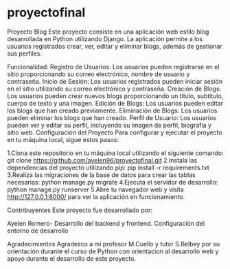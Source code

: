 # proyectofinal
Proyecto Blog 
Este proyecto consiste en una aplicación web estilo blog desarrollada en Python utilizando Django. La aplicación permite a los usuarios registrados crear, ver, editar y eliminar blogs, además de gestionar sus perfiles.

Funcionalidad:
Registro de Usuarios: Los usuarios pueden registrarse en el sitio proporcionando su correo electrónico, nombre de usuario y contraseña.
Inicio de Sesión: Los usuarios registrados pueden iniciar sesión en el sitio utilizando su correo electrónico y contraseña.
Creación de Blogs: Los usuarios pueden crear nuevos blogs proporcionando un título, subtítulo, cuerpo de texto y una imagen.
Edición de Blogs: Los usuarios pueden editar los blogs que han creado previamente.
Eliminación de Blogs: Los usuarios pueden eliminar los blogs que han creado.
Perfil de Usuario: Los usuarios pueden ver y editar su perfil, incluyendo su imagen de perfil, biografía y sitio web.
Configuración del Proyecto
Para configurar y ejecutar el proyecto en tu máquina local, sigue estos pasos:

1.Clona este repositorio en tu máquina local utilizando el siguiente comando:
  git clone https://github.com/ayelen96/proyectofinal.git
2.Instala las dependencias del proyecto utilizando pip:
  pip install -r requirements.txt
3.Realiza las migraciones de la base de datos para crear las tablas necesarias:
  python manage.py migrate
4.Ejecuta el servidor de desarrollo:
  python manage.py runserver
5.Abre tu navegador web y visita http://127.0.0.1:8000/ para ver la aplicación en funcionamiento.


Contribuyentes
Este proyecto fue desarrollado por:

Ayelen Romero- Desarrollo del backend y frontend. Configuración del entorno de desarrollo 

Agradecimientos
Agradezco a mi profesor M.Cuello y tutor S.Belbey por su orientación durante el curso de Python con orientacion al desarrollo web y apoyo durante el desarrollo de este proyecto.
